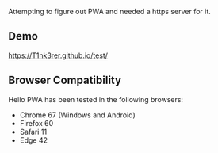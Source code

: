 Attempting to figure out PWA and needed a https server for it.

## Demo
https://T1nk3rer.github.io/test/

## Browser Compatibility
Hello PWA has been tested in the following browsers:

* Chrome 67 (Windows and Android)
* Firefox 60
* Safari 11
* Edge 42
